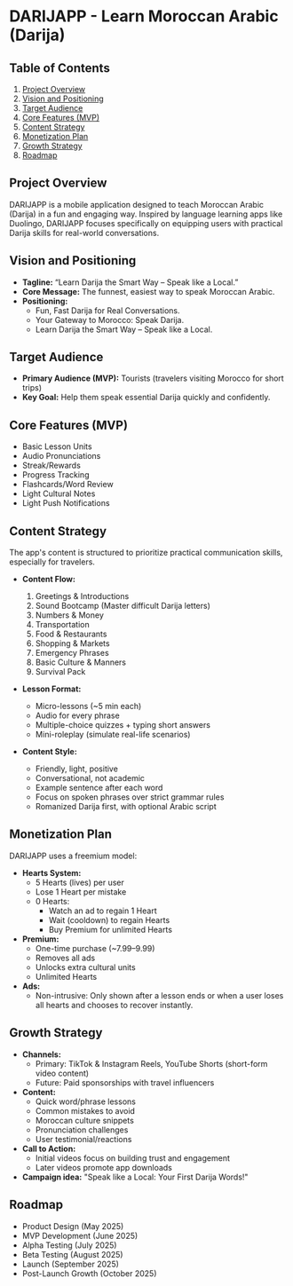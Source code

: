 # DARIJAPP - Learn Moroccan Arabic (Darija)

## Table of Contents

1.  [Project Overview](#project-overview)
2.  [Vision and Positioning](#vision-and-positioning)
3.  [Target Audience](#target-audience)
4.  [Core Features (MVP)](#core-features-mvp)
5.  [Content Strategy](#content-strategy)
6.  [Monetization Plan](#monetization-plan)
7.  [Growth Strategy](#growth-strategy)
8.  [Roadmap](#roadmap)

## Project Overview

DARIJAPP is a mobile application designed to teach Moroccan Arabic (Darija) in a fun and engaging way.  Inspired by language learning apps like Duolingo, DARIJAPP focuses specifically on equipping users with practical Darija skills for real-world conversations.

## Vision and Positioning

* **Tagline:** “Learn Darija the Smart Way – Speak like a Local.”
* **Core Message:** The funnest, easiest way to speak Moroccan Arabic.
* **Positioning:**
    * Fun, Fast Darija for Real Conversations.
    * Your Gateway to Morocco: Speak Darija.
    * Learn Darija the Smart Way – Speak like a Local.

## Target Audience

* **Primary Audience (MVP):** Tourists (travelers visiting Morocco for short trips)
* **Key Goal:** Help them speak essential Darija quickly and confidently.

## Core Features (MVP)

* Basic Lesson Units
* Audio Pronunciations
* Streak/Rewards
* Progress Tracking
* Flashcards/Word Review
* Light Cultural Notes
* Light Push Notifications

## Content Strategy

The app's content is structured to prioritize practical communication skills, especially for travelers.

* **Content Flow:**
    1.  Greetings & Introductions
    2.  Sound Bootcamp (Master difficult Darija letters)
    3.  Numbers & Money
    4.  Transportation
    5.  Food & Restaurants
    6.  Shopping & Markets
    7.  Emergency Phrases
    8.  Basic Culture & Manners
    9.  Survival Pack

* **Lesson Format:**
    * Micro-lessons (~5 min each)
    * Audio for every phrase
    * Multiple-choice quizzes + typing short answers
    * Mini-roleplay (simulate real-life scenarios)

* **Content Style:**
    * Friendly, light, positive
    * Conversational, not academic
    * Example sentence after each word
    * Focus on spoken phrases over strict grammar rules
    * Romanized Darija first, with optional Arabic script

## Monetization Plan

DARIJAPP uses a freemium model:

* **Hearts System:**
    * 5 Hearts (lives) per user
    * Lose 1 Heart per mistake
    * 0 Hearts:
        * Watch an ad to regain 1 Heart
        * Wait (cooldown) to regain Hearts
        * Buy Premium for unlimited Hearts
* **Premium:**
    * One-time purchase (~$7.99–$9.99)
    * Removes all ads
    * Unlocks extra cultural units
    * Unlimited Hearts
* **Ads:**
    * Non-intrusive: Only shown after a lesson ends or when a user loses all hearts and chooses to recover instantly.

## Growth Strategy

* **Channels:**
    * Primary: TikTok & Instagram Reels, YouTube Shorts (short-form video content)
    * Future: Paid sponsorships with travel influencers
* **Content:**
     * Quick word/phrase lessons
     * Common mistakes to avoid
     * Moroccan culture snippets
     * Pronunciation challenges
     * User testimonial/reactions
* **Call to Action:**
     * Initial videos focus on building trust and engagement
     * Later videos promote app downloads
* **Campaign idea:** "Speak like a Local: Your First Darija Words!"

## Roadmap

* Product Design (May 2025)
* MVP Development (June 2025)
* Alpha Testing (July 2025)
* Beta Testing (August 2025)
* Launch (September 2025)
* Post-Launch Growth (October 2025)
